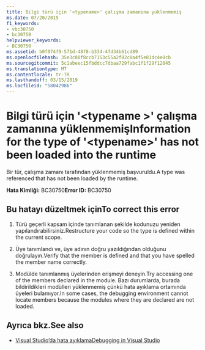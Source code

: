 ```yaml
---
title: Bilgi türü için '<typename>' çalışma zamanına yüklenmemiş
ms.date: 07/20/2015
f1_keywords:
- vbc30750
- bc30750
helpviewer_keywords:
- BC30750
ms.assetid: b0f074f9-571d-48f8-b334-4fd34b61cd89
ms.openlocfilehash: 35e3c80f8ccb7153c55a2f02c0a4f5e81dc4e0cb
ms.sourcegitcommit: 5c1abeec15fbddcc7dbaa729fabc1f1f29f12045
ms.translationtype: MT
ms.contentlocale: tr-TR
ms.lasthandoff: 03/15/2019
ms.locfileid: "58042986"
---
```

# <a name="information-for-the-type-of-typename-has-not-been-loaded-into-the-runtime"></a><span data-ttu-id="9df6e-102">Bilgi türü için '\<typename >' çalışma zamanına yüklenmemiş</span><span class="sxs-lookup"><span data-stu-id="9df6e-102">Information for the type of '\<typename>' has not been loaded into the runtime</span></span>
<span data-ttu-id="9df6e-103">Bir tür, çalışma zamanı tarafından yüklenmemiş başvuruldu.</span><span class="sxs-lookup"><span data-stu-id="9df6e-103">A type was referenced that has not been loaded by the runtime.</span></span>  
  
 <span data-ttu-id="9df6e-104">**Hata Kimliği:** BC30750</span><span class="sxs-lookup"><span data-stu-id="9df6e-104">**Error ID:** BC30750</span></span>  
  
## <a name="to-correct-this-error"></a><span data-ttu-id="9df6e-105">Bu hatayı düzeltmek için</span><span class="sxs-lookup"><span data-stu-id="9df6e-105">To correct this error</span></span>  
  
1.  <span data-ttu-id="9df6e-106">Türü geçerli kapsam içinde tanımlanan şekilde kodunuzu yeniden yapılandırabilirsiniz.</span><span class="sxs-lookup"><span data-stu-id="9df6e-106">Restructure your code so the type is defined within the current scope.</span></span>  
  
2.  <span data-ttu-id="9df6e-107">Üye tanımlandı ve, üye adının doğru yazıldığından olduğunu doğrulayın.</span><span class="sxs-lookup"><span data-stu-id="9df6e-107">Verify that the member is defined and that you have spelled the member name correctly.</span></span>  
  
3.  <span data-ttu-id="9df6e-108">Modülde tanımlanmış üyelerinden erişmeyi deneyin.</span><span class="sxs-lookup"><span data-stu-id="9df6e-108">Try accessing one of the members declared in the module.</span></span> <span data-ttu-id="9df6e-109">Bazı durumlarda, burada bildirildikleri modülleri yüklenmemiş çünkü hata ayıklama ortamında üyeleri bulamıyor.</span><span class="sxs-lookup"><span data-stu-id="9df6e-109">In some cases, the debugging environment cannot locate members because the modules where they are declared are not loaded.</span></span>  
  
## <a name="see-also"></a><span data-ttu-id="9df6e-110">Ayrıca bkz.</span><span class="sxs-lookup"><span data-stu-id="9df6e-110">See also</span></span>

- [<span data-ttu-id="9df6e-111">Visual Studio’da hata ayıklama</span><span class="sxs-lookup"><span data-stu-id="9df6e-111">Debugging in Visual Studio</span></span>](/visualstudio/debugger/debugging-in-visual-studio)
